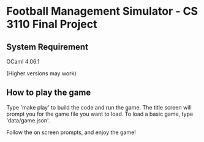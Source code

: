 # Football Management Simulator - CS 3110 Final Project

## System Requirement

OCaml 4.06.1

(Higher versions may work)

## How to play the game

Type 'make play' to build the code and run the game. The title screen will
prompt you for the game file you want to load. To load a basic game, 
type 'data/game.json'.

Follow the on screen prompts, and enjoy the game!
